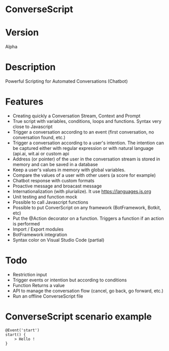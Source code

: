 # ConverseScript

# Version

Alpha

# Description

Powerful Scripting for Automated Conversations (Chatbot)

# Features

* Creating quickly a Conversation Stream, Context and Prompt
* True script with variables, conditions, loops and functions. Syntax very close to Javascript
* Trigger a conversation according to an event (first conversation, no conversation found, etc.)
* Trigger a conversation according to a user's intention. The intention can be captured either with regular expression or with natural language (api.ai, wit.ai or custom api
* Address (or pointer) of the user in the conversation stream is stored in memory and can be saved in a database
* Keep a user's values in memory with global variables.
* Compare the values of a user with other users (a score for example)
* Chatbot response with custom formats
* Proactive message and broacast message
* Internationalization (with plurialize). It use https://languages.js.org
* Unit testing and function mock
* Possible to call Javascript functions
* Possible to put ConverScript on any framework (BotFramework, Botkit, etc)
* Put the @Action decorator on a function. Triggers a function if an action is performed
* Import / Export modules
* BotFramework integration
* Syntax color on Visual Studio Code (partial)

# Todo 

* Restriction input
* Trigger events or intention but according to conditions
* Function Returns a value
* API to manage the conversation flow (cancel, go back, go forward, etc.)
* Run an offline ConverseScript file

# ConverseScript scenario example 

```converse
@Event('start')
start() {
    > Hello !
}
```